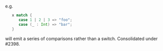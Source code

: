 e.g. 

```scala
   x match {
      case 1 | 2 | 3 => "foo";
      case (_ : Int) => "bar";
   }
```

will emit a series of comparisons rather than a switch.
Consolidated under #2398.
